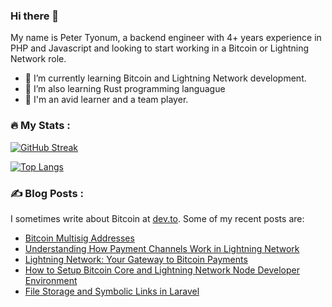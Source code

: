 ### Hi there 👋

My name is Peter Tyonum, a backend engineer with 4+ years experience in PHP and Javascript and looking to start working in a Bitcoin or Lightning Network role. 

<!--
**tvpeter/tvpeter** is a ✨ _special_ ✨ repository because its `README.md` (this file) appears on your GitHub profile.

Here are some ideas to get you started:
-->
- 🌱 I’m currently learning Bitcoin and Lightning Network development.
- 🔭 I’m also learning Rust programming languague 
- 👯 I'm an avid learner and a team player.

### 🔥 My Stats :
[![GitHub Streak](http://github-readme-streak-stats.herokuapp.com?user=tvpeter&theme=dark&date_format=M%20j%5B%2C%20Y%5D)](https://git.io/streak-stats)

[![Top Langs](https://github-readme-stats.vercel.app/api/top-langs/?username=tvpeter&layout=compact&theme=vision-friendly-dark)](https://github.com/anuraghazra/github-readme-stats)

### ✍️ Blog Posts :
 I sometimes write about Bitcoin at [dev.to](https://dev.to/tvpeter). Some of my recent posts are:
<!-- BLOG-POST-LIST:START -->
- [Bitcoin Multisig Addresses](https://dev.to/tvpeter/bitcoin-multisig-addresses-kba)
- [Understanding How Payment Channels Work in Lightning Network](https://dev.to/tvpeter/understanding-how-payment-channels-work-in-lightning-network-30ia)
- [Lightning Network: Your Gateway to Bitcoin Payments](https://dev.to/tvpeter/lightning-network-your-gateway-to-bitcoin-payments-3j4)
- [How to Setup Bitcoin Core and Lightning Network Node Developer Environment](https://dev.to/tvpeter/how-to-setup-bitcoin-core-and-lightning-network-node-developer-environment-3lil)
- [File Storage and Symbolic Links in Laravel](https://dev.to/tvpeter/file-storage-and-symbolic-links-in-laravel-1m96)
<!-- BLOG-POST-LIST:END -->

